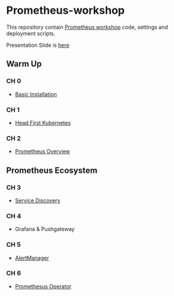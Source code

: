 # Prometheus-workshop

This repository contain [Prometheus workshop][1] code, settings and deployment scripts. 

Presentation Slide is [here][2]

[1]: https://devops.kktix.cc/events/prometheus-workshop "Workshop link"
[2]: https://docs.google.com/presentation/d/1nbqa-mDEFM3OM-BlT6D7en5sS44wlHyECH_QAxOS46Q


## Warm Up

### CH 0 
- [Basic Installation](Installation/README.md)

### CH 1 
- [Head First Kubernetes](head-first-kubernetes/README.md)

### CH 2
- [Prometheus Overview](prometheus-overview/README.md)

## Prometheus Ecosystem 

### CH 3 
- [Service Discovery](service-discovery/README.md)

### CH 4
- Grafana & Pushgateway

### CH 5 
- [AlertManager](alertmanager/README.md)

### CH 6 
- [Promethesus Operator](prometheus-operator/README.md)
